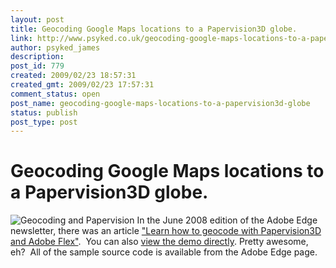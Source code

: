 ```yaml
---
layout: post
title: Geocoding Google Maps locations to a Papervision3D globe.
link: http://www.psyked.co.uk/geocoding-google-maps-locations-to-a-papervision3d-globe/
author: psyked_james
description: 
post_id: 779
created: 2009/02/23 18:57:31
created_gmt: 2009/02/23 17:57:31
comment_status: open
post_name: geocoding-google-maps-locations-to-a-papervision3d-globe
status: publish
post_type: post
---
```


# Geocoding Google Maps locations to a Papervision3D globe.

![Geocoding and Papervision](http://uploads.psyked.co.uk/2009/02/createworld.jpg) In the June 2008 edition of the Adobe Edge newsletter, there was an article ["Learn how to geocode with Papervision3D and Adobe Flex"](http://www.adobe.com/newsletters/edge/june2008/articles/article2/index.html).  You can also [view the demo directly](http://www.adobe.com/newsletters/edge/june2008/articles/article2/download/GeoGlobe.html). Pretty awesome, eh?  All of the sample source code is available from the Adobe Edge page.